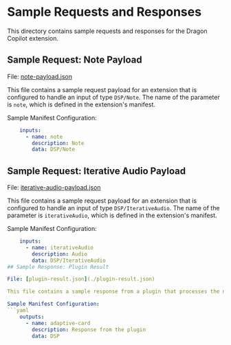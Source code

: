 # Sample Requests and Responses

This directory contains sample requests and responses for the Dragon Copilot extension.

## Sample Request: Note Payload

File: [note-payload.json](./note-payload.json)

This file contains a sample request payload for an extension that is configured to handle an input of type `DSP/Note`. The name of the parameter is `note`, which is defined in the extension's manifest.

Sample Manifest Configuration:
```yaml
    inputs:
      - name: note
        description: Note
        data: DSP/Note
```

## Sample Request: Iterative Audio Payload

File: [iterative-audio-payload.json](./iterative-audio-payload.json)

This file contains a sample request payload for an extension that is configured to handle an input of type `DSP/IterativeAudio`. The name of the parameter is `iterativeAudio`, which is defined in the extension's manifest.

Sample Manifest Configuration:
```yaml
    inputs:
      - name: iterativeAudio
        description: Audio
        data: DSP/IterativeAudio
## Sample Response: Plugin Result

File: [plugin-result.json](./plugin-result.json)

This file contains a sample response from a plugin that processes the note payload. The name of the response is `adaptive-card`, which is defined in the extension's manifest.

Sample Manifest Configuration:
```yaml
    outputs:
      - name: adaptive-card
        description: Response from the plugin
        data: DSP
```
